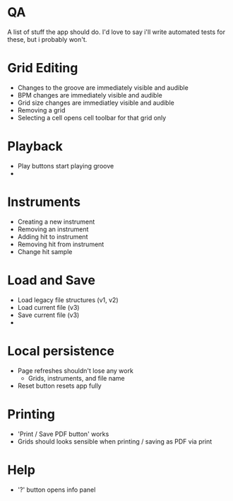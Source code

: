 # QA

A list of stuff the app should do. I'd love to say i'll write automated tests for these, but i probably won't.

# Grid Editing

- Changes to the groove are immediately visible and audible
- BPM changes are immediately visible and audible
- Grid size changes are immediatley visible and audible
- Removing a grid
- Selecting a cell opens cell toolbar for that grid only

# Playback

- Play buttons start playing groove
-

# Instruments

- Creating a new instrument
- Removing an instrument
- Adding hit to instrument
- Removing hit from instrument
- Change hit sample

# Load and Save

- Load legacy file structures (v1, v2)
- Load current file (v3)
- Save current file (v3)
-

# Local persistence

- Page refreshes shouldn't lose any work
  - Grids, instruments, and file name
- Reset button resets app fully

# Printing

- 'Print / Save PDF button' works
- Grids should looks sensible when printing / saving as PDF via print

# Help

- '?' button opens info panel
